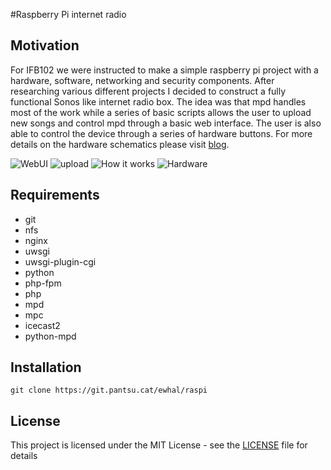 #Raspberry Pi internet radio

## Motivation
For IFB102 we were instructed to make a simple raspberry pi project with a hardware, software, networking and security components.
After researching various different projects I decided to construct a fully functional Sonos like internet radio box.
The idea was that mpd handles most of the work while a series of basic scripts allows the user to upload new songs and control mpd through a basic web interface.
The user is also able to control the device through a series of hardware buttons.
For more details on the hardware schematics please visit [blog](https://blog.pantsu.cat/post/internet-radio-raspi/).


![WebUI](https://my.mixtape.moe/gpjvbo.png)
![upload](https://my.mixtape.moe/rvnemq.png)
![How it works](https://my.mixtape.moe/ohpbht.png)
![Hardware](https://my.mixtape.moe/oidhyt.jpg)


## Requirements
* git
* nfs
* nginx
* uwsgi 
* uwsgi-plugin-cgi
* python
* php-fpm
* php
* mpd
* mpc
* icecast2
* python-mpd

## Installation
```
git clone https://git.pantsu.cat/ewhal/raspi

```


## License

This project is licensed under the MIT License - see the [LICENSE](LICENSE) file for details

